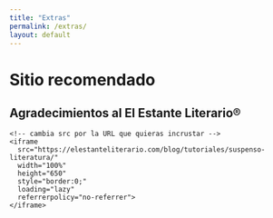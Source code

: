 ```yaml
---
title: "Extras"
permalink: /extras/
layout: default
---
```


# Sitio recomendado

<section class="pdf-container"><!-- reutiliza el estilo existente -->
  <article class="pdf-card">
    <h2>Agradecimientos al El Estante Literario®</h2>

    <!-- cambia src por la URL que quieras incrustar -->
    <iframe
      src="https://elestanteliterario.com/blog/tutoriales/suspenso-literatura/"
      width="100%"
      height="650"
      style="border:0;"
      loading="lazy"
      referrerpolicy="no-referrer">
    </iframe>
  </article>
</section>
